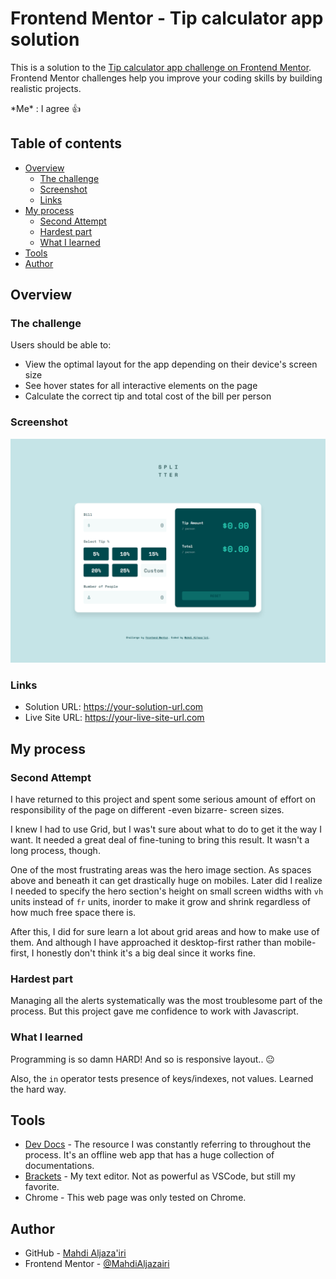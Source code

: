 # Frontend Mentor - Tip calculator app solution

This is a solution to the [Tip calculator app challenge on Frontend Mentor](https://www.frontendmentor.io/challenges/tip-calculator-app-ugJNGbJUX).  
Frontend Mentor challenges help you improve your coding skills by building realistic projects.

\*Me\* : I agree 👍

## Table of contents

- [Overview](#overview)
  - [The challenge](#the-challenge)
  - [Screenshot](#screenshot)
  - [Links](#links)
- [My process](#my-process)
  - [Second Attempt](#second-attempt)
  - [Hardest part](#hardest-part)
  - [What I learned](#what-i-learned)
- [Tools](#tools)
- [Author](#author)

## Overview

### The challenge

Users should be able to:

- View the optimal layout for the app depending on their device's screen size
- See hover states for all interactive elements on the page
- Calculate the correct tip and total cost of the bill per person

### Screenshot

![My Fabulous Work!](./screenshot.png)

### Links

- Solution URL: <https://your-solution-url.com>
- Live Site URL: <https://your-live-site-url.com>

## My process

### Second Attempt

I have returned to this project and spent some serious amount of effort on responsibility of the page on different -even bizarre- screen sizes.

I knew I had to use Grid, but I was't sure about what to do to get it the way I want. It needed a great deal of fine-tuning to bring this result. It wasn't a long process, though.

One of the most frustrating areas was the hero image section. As spaces above and beneath it can get drastically huge on mobiles. Later did I realize I needed to specify the hero section's height on small screen widths with `vh` units instead of `fr` units, inorder to make it grow and shrink regardless of how much free space there is.

After this, I did for sure learn a lot about grid areas and how to make use of them. And although I have approached it desktop-first rather than mobile-first, I honestly don't think it's a big deal since it works fine.

### Hardest part

Managing all the alerts systematically was the most troublesome part of the process. But this project gave me confidence to work with Javascript.

### What I learned

Programming is so damn HARD! And so is responsive layout.. 😐

Also, the `in` operator tests presence of keys/indexes, not values. Learned the hard way.

## Tools

- [Dev Docs](https://devdocs.io) - The resource I was constantly referring to throughout the process. It's an offline web app that has a huge collection of documentations.
- [Brackets](https://brackets.io) - My text editor. Not as powerful as VSCode, but still my favorite.
- Chrome - This web page was only tested on Chrome. 

## Author

- GitHub - [Mahdi Aljaza'iri](https://github.com/MahdiAljazairi)
- Frontend Mentor - [@MahdiAljazairi](https://www.frontendmentor.io/profile/MahdiAljazairi)
